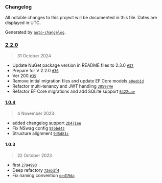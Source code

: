 ### Changelog

All notable changes to this project will be documented in this file. Dates are displayed in UTC.

Generated by [`auto-changelog`](https://github.com/CookPete/auto-changelog).

### [2.2.0](https://github.com/Genocs/microservice-template/compare/1.0.4...2.2.0)

> 31 October 2024

- Update NuGet package version in README files to 2.3.0 [`#37`](https://github.com/Genocs/microservice-template/pull/37)
- Prepare for V 2.2.0 [`#36`](https://github.com/Genocs/microservice-template/pull/36)
- Ver 200 [`#35`](https://github.com/Genocs/microservice-template/pull/35)
- Remove initial migration files and update EF Core models [`e0eeb1d`](https://github.com/Genocs/microservice-template/commit/e0eeb1d8183e02f917e6ea34fe7a9399570a3881)
- Refactor multi-tenancy and JWT handling [`285974e`](https://github.com/Genocs/microservice-template/commit/285974e2f82af42230bd1dcf304273289385a5bf)
- Refactor EF Core migrations and add SQLite support [`6422cae`](https://github.com/Genocs/microservice-template/commit/6422cae117cace9c3902b32758e45090caf7616c)

#### [1.0.4](https://github.com/Genocs/microservice-template/compare/1.0.3...1.0.4)

> 4 November 2023

- added changelog support [`2b471ee`](https://github.com/Genocs/microservice-template/commit/2b471ee0d954385f696af052a96d3c85db5b86c6)
- Fix NSwag config [`55bbd43`](https://github.com/Genocs/microservice-template/commit/55bbd43bda1b1317d42ed7fbabb79d610da495c1)
- Structure alignment [`9d5d81c`](https://github.com/Genocs/microservice-template/commit/9d5d81c67945fc744d351a5b078a76c52d717e55)

#### 1.0.3

> 22 October 2023

- first [`2794993`](https://github.com/Genocs/microservice-template/commit/2794993120389e1f449fe6271e6e5f0a484e5511)
- Deep refactory [`72ebdf4`](https://github.com/Genocs/microservice-template/commit/72ebdf4c6094a5ac2c3b93a268efca60b28c7b56)
- Fix naming convention [`ded19da`](https://github.com/Genocs/microservice-template/commit/ded19dad145a0417425d22c82c55ffb705a0204f)

